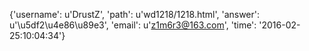 {'username': u'DrustZ', 'path': u'wd1218/1218.html', 'answer': u'\u5df2\u4e86\u89e3', 'email': u'z1m6r3@163.com', 'time': '2016-02-25:10:04:34'}